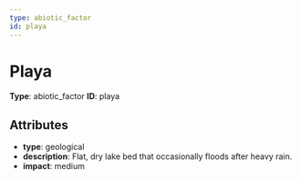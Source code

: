 ```yaml
---
type: abiotic_factor
id: playa
---
```


# Playa

**Type**: abiotic_factor
**ID**: playa

## Attributes

- **type**: geological
- **description**: Flat, dry lake bed that occasionally floods after heavy rain.
- **impact**: medium


